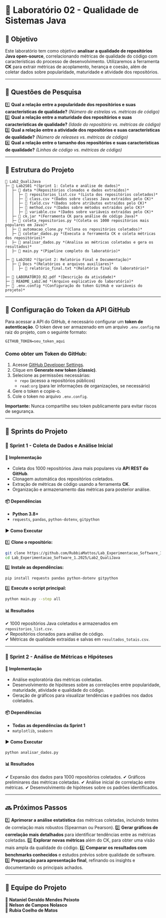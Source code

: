# 📌 **Laboratório 02 - Qualidade de Sistemas Java**

## 🎯 **Objetivo**

Este laboratório tem como objetivo **analisar a qualidade de repositórios Java open-source**, correlacionando métricas de qualidade do código com características do processo de desenvolvimento. Utilizaremos a ferramenta **CK** para extrair métricas de acoplamento, herança e coesão, além de coletar dados sobre popularidade, maturidade e atividade dos repositórios.

---

## 🔎 **Questões de Pesquisa**

1️⃣ **Qual a relação entre a popularidade dos repositórios e suas características de qualidade?** *(Número de estrelas vs. métricas de código)*\
2️⃣ **Qual a relação entre a maturidade dos repositórios e suas características de qualidade?** *(Idade do repositório vs. métricas de código)*\
3️⃣ **Qual a relação entre a atividade dos repositórios e suas características de qualidade?** *(Número de releases vs. métricas de código)*\
4️⃣ **Qual a relação entre o tamanho dos repositórios e suas características de qualidade?** *(Linhas de código vs. métricas de código)*

---

## 📂 **Estrutura do Projeto**

```
📂 Lab2_QualiJava
├─ 📂 Lab2S01 *(Sprint 1: Coleta e análise de dados)*
│  ├─ 📂 data *(Repositórios clonados e dados extraídos)*
│  │  ├─ 📄 repositorios_list.csv *(Lista dos repositórios coletados)*
│  │  ├─ 📄 class.csv *(Dados sobre classes Java extraídos pelo CK)*
│  │  ├─ 📄 field.csv *(Dados sobre atributos extraídos pelo CK)*
│  │  ├─ 📄 method.csv *(Dados sobre métodos extraídos pelo CK)*
│  │  ├─ 📄 variable.csv *(Dados sobre variáveis extraídas pelo CK)*
│  ├─ 📄 ck.jar *(Ferramenta CK para análise de código Java)*
│  ├─ 🐍 coleta_repositorios.py *(Coleta os 1000 repositórios mais populares em Java)*
│  ├─ 🐍 automacao_clone.py *(Clona os repositórios coletados)*
│  ├─ 🐍 coletar_dados.py *(Executa a ferramenta CK e coleta métricas dos repositórios)*
│  ├─ 🐍 analisar_dados.py *(Analisa as métricas coletadas e gera os resultados)*
│  ├─ 🐍 main.py *(Pipeline completo do laboratório)*
│
├─ 📂 Lab2S02 *(Sprint 2: Relatório Final e Documentação)*
│  ├─ 📂 Docs *(Relatórios e arquivos auxiliares)*
│  │  ├─ 📜 relatório_final.txt *(Relatório final do laboratório)*
│
├─ 📜 LABORATÓRIO_02.pdf *(Descrição da atividade)*
├─ 📜 README_Lab2.md *(Arquivo explicativo do laboratório)*
├─ 📜 .env.config *(Configuração do token GitHub e variáveis do projeto)*
```

---

## 🔑 **Configuração do Token da API GitHub**

Para acessar a API do GitHub, é necessário configurar um **token de autenticação**. O token deve ser armazenado em um arquivo `.env.config` na raiz do projeto, com o seguinte formato:

```
GITHUB_TOKEN=seu_token_aqui
```

### Como obter um Token do GitHub:
1. Acesse [GitHub Developer Settings](https://github.com/settings/tokens).
2. Clique em **Generate new token (classic)**.
3. Selecione as permissões necessárias:
   - `repo` (acesso a repositórios públicos)
   - `read:org` (para ler informações de organizações, se necessário)
4. Gere o token e copie-o.
5. Cole o token no arquivo `.env.config`.

**Importante:** Nunca compartilhe seu token publicamente para evitar riscos de segurança.

---

## 🚀 **Sprints do Projeto**

### 📌 **Sprint 1 - Coleta de Dados e Análise Inicial**

#### 🔧 **Implementação**
- Coleta dos 1000 repositórios Java mais populares via **API REST do GitHub**.
- Clonagem automática dos repositórios coletados.
- Extração de métricas de código usando a ferramenta **CK**.
- Organização e armazenamento das métricas para posterior análise.

#### 📦 **Dependências**
- **Python 3.8+**
- `requests`, `pandas`, `python-dotenv`, `gitpython`

#### ▶️ **Como Executar**

1️⃣ **Clone o repositório:**
```bash
git clone https://github.com/RubbiaMattos/Lab_Experimentacao_Software_1.2025.git
cd Lab_Experimentacao_Software_1.2025/Lab2_QualiJava
```

2️⃣ **Instale as dependências:**
```bash
pip install requests pandas python-dotenv gitpython
```

3️⃣ **Execute o script principal:**
```bash
python main.py --step all
```

#### 📊 **Resultados**
✔ 1000 repositórios Java coletados e armazenados em `repositorios_list.csv`.\
✔ Repositórios clonados para análise de código.\
✔ Métricas de qualidade extraídas e salvas em `resultados_totais.csv`.

---

### 📌 **Sprint 2 - Análise de Métricas e Hipóteses**

#### 🔧 **Implementação**
- Análise exploratória das métricas coletadas.
- Desenvolvimento de hipóteses sobre as correlações entre popularidade, maturidade, atividade e qualidade do código.
- Geração de gráficos para visualizar tendências e padrões nos dados coletados.

#### 📦 **Dependências**
- **Todas as dependências da Sprint 1**
- `matplotlib`, `seaborn`

#### ▶️ **Como Executar**

```bash
python analisar_dados.py
```

#### 📊 **Resultados**
✔ Expansão dos dados para 1000 repositórios coletados.
✔ Gráficos preliminares das métricas coletadas.
✔ Análise inicial de correlação entre métricas.
✔ Desenvolvimento de hipóteses sobre os padrões identificados.

---

## 🔜 **Próximos Passos**

1️⃣ **Aprimorar a análise estatística** das métricas coletadas, incluindo testes de correlação mais robustos (Spearman ou Pearson).
2️⃣ **Gerar gráficos de correlação mais detalhados** para identificar tendências entre as métricas coletadas.
3️⃣ **Explorar novas métricas** além do CK, para obter uma visão mais ampla da qualidade do código.
4️⃣ **Comparar os resultados com benchmarks conhecidos** e estudos prévios sobre qualidade de software.
5️⃣ **Preparação para apresentação final**, refinando os insights e documentando os principais achados.

---

## 📢 **Equipe do Projeto**

👥 **Nataniel Geraldo Mendes Peixoto**\
👥 **Nelson de Campos Nolasco**\
👥 **Rubia Coelho de Matos**